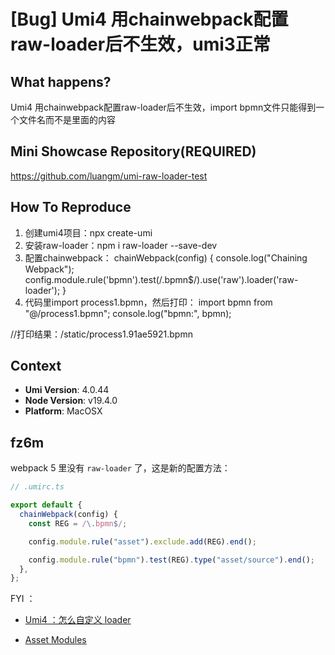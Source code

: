 # [Bug] Umi4 用chainwebpack配置raw-loader后不生效，umi3正常

<!--
感谢您向我们反馈问题，为了高效的解决问题，我们期望你能提供以下信息：
-->

## What happens?

Umi4 用chainwebpack配置raw-loader后不生效，import bpmn文件只能得到一个文件名而不是里面的内容

## Mini Showcase Repository(REQUIRED)

https://github.com/luangm/umi-raw-loader-test

## How To Reproduce

1. 创建umi4项目：npx create-umi
2. 安装raw-loader：npm i raw-loader --save-dev
3. 配置chainwebpack：
   chainWebpack(config) {
   console.log("Chaining Webpack");
   config.module.rule('bpmn').test(/\.bpmn$/).use('raw').loader('raw-loader');
   }
4. 代码里import process1.bpmn，然后打印：
   import bpmn from "@/process1.bpmn";
   console.log("bpmn:", bpmn);

//打印结果：/static/process1.91ae5921.bpmn

## Context

- **Umi Version**: 4.0.44
- **Node Version**: v19.4.0
- **Platform**: MacOSX

## fz6m

webpack 5 里没有 `raw-loader` 了，这是新的配置方法：

```ts
// .umirc.ts

export default {
  chainWebpack(config) {
    const REG = /\.bpmn$/;

    config.module.rule("asset").exclude.add(REG).end();

    config.module.rule("bpmn").test(REG).type("asset/source").end();
  },
};
```

FYI ：

- [Umi4 ：怎么自定义 loader](https://umijs.org/docs/introduce/faq#%E6%80%8E%E4%B9%88%E8%87%AA%E5%AE%9A%E4%B9%89-loader)

- [Asset Modules](https://webpack.js.org/guides/asset-modules/)
